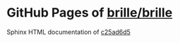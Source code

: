 GitHub Pages of [brille/brille](https://github.com/brille/brille.git)
======================================
Sphinx HTML documentation of [c25ad6d5](https://github.com/brille/brille/tree/c25ad6d5d00860fa5fc0fe9288b16c5aa619ddfb)
